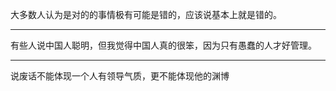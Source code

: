 大多数人认为是对的的事情极有可能是错的，应该说基本上就是错的。
___
有些人说中国人聪明，但我觉得中国人真的很笨，因为只有愚蠢的人才好管理。
___
说废话不能体现一个人有领导气质，更不能体现他的渊博